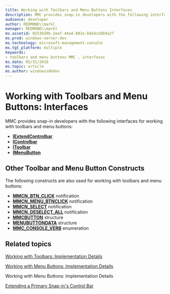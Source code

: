 ```yaml
---
title: Working with Toolbars and Menu Buttons Interfaces
description: MMC provides snap-in developers with the following interfaces for working with toolbars and menu buttons
audience: developer
author: REDMOND\\markl
manager: REDMOND\\markl
ms.assetid: 02536d9b-2eef-44a4-891e-b84dc58b9a2f
ms.prod: windows-server-dev
ms.technology: microsoft-management-console
ms.tgt_platform: multiple
keywords:
- toolbars and menu buttons MMC , interfaces
ms.date: 05/31/2018
ms.topic: article
ms.author: windowssdkdev
---
```


# Working with Toolbars and Menu Buttons: Interfaces

MMC provides snap-in developers with the following interfaces for working with toolbars and menu buttons:

-   [**IExtendControlbar**](iextendcontrolbar.md)
-   [**IControlbar**](icontrolbar.md)
-   [**IToolbar**](itoolbar.md)
-   [**IMenuButton**](imenubutton.md)

## Other Toolbar and Menu Button Constructs

The following constructs are also used for working with toolbars and menu buttons:

-   [**MMCN\_BTN\_CLICK**](mmcn-btn-click.md) notification
-   [**MMCN\_MENU\_BTNCLICK**](mmcn-menu-btnclick.md) notification
-   [**MMCN\_SELECT**](mmcn-select.md) notification
-   [**MMCN\_DESELECT\_ALL**](mmcn-deselect-all.md) notification
-   [**MMCBUTTON**](mmcbutton.md) structure
-   [**MENUBUTTONDATA**](menubuttondata.md) structure
-   [**MMC\_CONSOLE\_VERB**](mmc-console-verb.md) enumeration

## Related topics

<dl> <dt>

[Working with Toolbars: Implementation Details](working-with-toolbars-implementation-details.md)
</dt> <dt>

[Working with Menu Buttons: Implementation Details](working-with-menu-buttons-implementation-details.md)
</dt> <dt>

Working with Menu Buttons: Implementation Details
</dt> <dt>

[Extending a Primary Snap-in's Control Bar](extending-a-primary-snap-ins-control-bar.md)
</dt> </dl>

 

 




